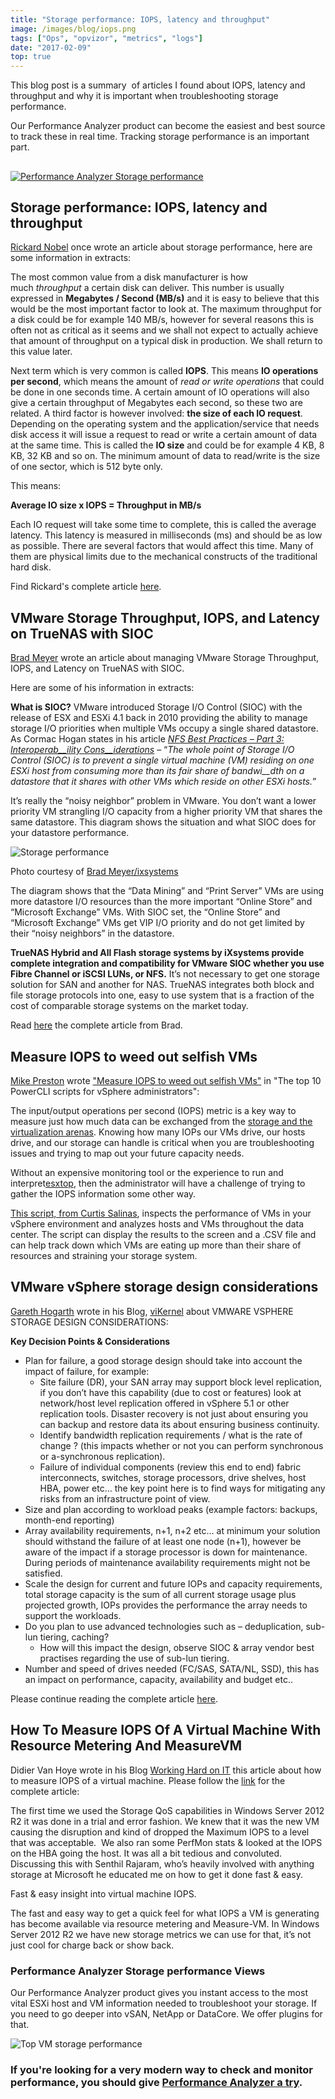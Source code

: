 ```yaml
---
title: "Storage performance: IOPS, latency and throughput"
image: /images/blog/iops.png
tags: ["Ops", "opvizor", "metrics", "logs"]
date: "2017-02-09"
top: true
---
```


This blog post is a summary  of articles I found about IOPS, latency and throughput and why it is important when troubleshooting storage performance.

Our Performance Analyzer product can become the easiest and best source to track these in real time. Tracking storage performance is an important part.

##

[![Performance Analyzer Storage performance](/images/blog/iops.png)](http://try.opvizor.com/perfanalyzer)

## Storage performance: IOPS, latency and throughput

[Rickard Nobel](http://www.linkedin.com/in/rickardnobel) once wrote an article about storage performance, here are some information in extracts:

The most common value from a disk manufacturer is how much _throughput_ a certain disk can deliver. This number is usually expressed in **Megabytes / Second (MB/s)** and it is easy to believe that this would be the most important factor to look at. The maximum throughput for a disk could be for example 140 MB/s, however for several reasons this is often not as critical as it seems and we shall not expect to actually achieve that amount of throughput on a typical disk in production. We shall return to this value later.

Next term which is very common is called **IOPS**. This means **IO operations per second**, which means the amount of _read or write operations_ that could be done in one seconds time. A certain amount of IO operations will also give a certain throughput of Megabytes each second, so these two are related. A third factor is however involved: **the size of each IO request**. Depending on the operating system and the application/service that needs disk access it will issue a request to read or write a certain amount of data at the same time. This is called the **IO size** and could be for example 4 KB, 8 KB, 32 KB and so on. The minimum amount of data to read/write is the size of one sector, which is 512 byte only.

This means:

**Average IO size x IOPS = Throughput in MB/s**

Each IO request will take some time to complete, this is called the average latency. This latency is measured in milliseconds (ms) and should be as low as possible. There are several factors that would affect this time. Many of them are physical limits due to the mechanical constructs of the traditional hard disk.

Find Rickard's complete article [here](http://rickardnobel.se/storage-performance-iops-latency-throughput/).

## VMware Storage Throughput, IOPS, and Latency on TrueNAS with SIOC

[Brad Meyer](https://twitter.com/ixsystems) wrote an article about managing VMware Storage Throughput, IOPS, and Latency on TrueNAS with SIOC.

Here are some of his information in extracts:

**What is SIOC?** VMware introduced Storage I/O Control (SIOC) with the release of ESX and ESXi 4.1 back in 2010 providing the ability to manage storage I/O priorities when multiple VMs occupy a single shared datastore. As Cormac Hogan states in his article [_NF_](http://cormachogan.com/2012/12/12/nfs-best-practices-part-3-interoperability-considerations/)[_S Best Practices – Part 3:_ _Interoperab__ility Con_](http://cormachogan.com/2012/12/12/nfs-best-practices-part-3-interoperability-considerations/)[_s__iderations_](http://cormachogan.com/2012/12/12/nfs-best-practices-part-3-interoperability-considerations/) – “_The whole point of Storage I/O Control (SIOC) is to prevent a single virtual machine (VM) residing on one ESXi host from consuming more than its fair share of bandwi__dth on a datastore that it shares with other VMs which reside on other ESXi hosts._”

It’s really the “noisy neighbor” problem in VMware. You don’t want a lower priority VM strangling I/O capacity from a higher priority VM that shares the same datastore. This diagram shows the situation and what SIOC does for your datastore performance.

![Storage performance](/images/blog/blog1-1.jpg)

Photo courtesy of [Brad Meyer/ixsystems](https://www.ixsystems.com/blog/managing-vmware-sioc-truenas/)

The diagram shows that the “Data Mining” and “Print Server” VMs are using more datastore I/O resources than the more important “Online Store” and “Microsoft Exchange” VMs. With SIOC set, the “Online Store” and “Microsoft Exchange” VMs get VIP I/O priority and do not get limited by their “noisy neighbors” in the datastore.

**TrueNAS Hybrid and All Flash storage systems by iXsystems provide complete integration and compatibility for VMware SIOC whether you use Fibre Channel or iSCSI LUNs, or NFS.** It’s not necessary to get one storage solution for SAN and another for NAS. TrueNAS integrates both block and file storage protocols into one, easy to use system that is a fraction of the cost of comparable storage systems on the market today.

Read [here](https://www.ixsystems.com/blog/managing-vmware-sioc-truenas/) the complete article from Brad.

## Measure IOPS to weed out selfish VMs

[Mike Preston](http://twitter.com/mwpreston) wrote ["Measure IOPS to weed out selfish VMs"](http://searchvmware.techtarget.com/photostory/4500242982/The-top-10-PowerCLI-scripts-for-vSphere-administrators/11/Measure-IOPS-to-weed-out-selfish-VMs) in "The top 10 PowerCLI scripts for vSphere administrators":

The input/output operations per second (IOPS) metric is a key way to measure just how much data can be exchanged from the [storage and the virtualization arenas](http://searchvirtualstorage.techtarget.com/feature/10-ways-to-improve-virtual-server-storage). Knowing how many IOPs our VMs drive, our hosts drive, and our storage can handle is critical when you are troubleshooting issues and trying to map out your future capacity needs.

Without an expensive monitoring tool or the experience to run and interpret[esxtop](http://searchvmware.techtarget.com/definition/esxtop), then the administrator will have a challenge of trying to gather the IOPS information some other way.

[This script, from Curtis Salinas](https://communities.vmware.com/docs/DOC-13523), inspects the performance of VMs in your vSphere environment and analyzes hosts and VMs throughout the data center. The script can display the results to the screen and a .CSV file and can help track down which VMs are eating up more than their share of resources and straining your storage system.

## VMware vSphere storage design considerations

[Gareth Hogarth](http://www.twitter.com/viGareth) wrote in his Blog, [viKernel](https://vikernel.wordpress.com/about/) about VMWARE VSPHERE STORAGE DESIGN CONSIDERATIONS:

**Key Decision Points & Considerations**

- Plan for failure, a good storage design should take into account the impact of failure, for example:
    - Site failure (DR), your SAN array may support block level replication, if you don’t have this capability (due to cost or features) look at network/host level replication offered in vSphere 5.1 or other replication tools. Disaster recovery is not just about ensuring you can backup and restore data its about ensuring business continuity.
    - Identify bandwidth replication requirements / what is the rate of change ? (this impacts whether or not you can perform synchronous or a-synchronous replication).
    - Failure of individual components (review this end to end) fabric interconnects, switches, storage processors, drive shelves, host HBA, power etc… the key point here is to find ways for mitigating any risks from an infrastructure point of view.
- Size and plan according to workload peaks (example factors: backups, month-end reporting)
- Array availability requirements, n+1, n+2 etc… at minimum your solution should withstand the failure of at least one node (n+1), however be aware of the impact if a storage processor is down for maintenance. During periods of maintenance availability requirements might not be satisfied.
- Scale the design for current and future IOPs and capacity requirements, total storage capacity is the sum of all current storage usage plus projected growth, IOPs provides the performance the array needs to support the workloads.
- Do you plan to use advanced technologies such as – deduplication, sub-lun tiering, caching?
    - How will this impact the design, observe SIOC & array vendor best practises regarding the use of sub-lun tiering.
- Number and speed of drives needed (FC/SAS, SATA/NL, SSD), this has an impact on performance, capacity, availability and budget etc..

Please continue reading the complete article [here](https://vikernel.wordpress.com/tag/vmware-calculate-iops/).

## How To Measure IOPS Of A Virtual Machine With Resource Metering And MeasureVM

Didier Van Hoye wrote in his Blog [Working Hard on IT](https://blog.workinghardinit.work/) this article about how to measure IOPS of a virtual machine. Please follow the [link](https://blog.workinghardinit.work/2014/01/08/how-to-measure-iops-of-a-virtual-machine-with-resource-metering-and-measurevm/) for the complete article:

The first time we used the Storage QoS capabilities in Windows Server 2012 R2 it was done in a trial and error fashion. We knew that it was the new VM causing the disruption and kind of dropped the Maximum IOPS to a level that was acceptable.  We also ran some PerfMon stats & looked at the IOPS on the HBA going the host. It was all a bit tedious and convoluted.  Discussing this with Senthil Rajaram, who’s heavily involved with anything storage at Microsoft he educated me on how to get it done fast & easy.

Fast & easy insight into virtual machine IOPS.

The fast and easy way to get a quick feel for what IOPS a VM is generating has become available via resource metering and Measure-VM. In Windows Server 2012 R2 we have new storage metrics we can use for that, it’s not just cool for charge back or show back.

### Performance Analyzer Storage performance Views

Our Performance Analyzer product gives you instant access to the most vital ESXi host and VM information needed to troubleshoot your storage. If you need to go deeper into vSAN, NetApp or DataCore. We offer plugins for that.

![Top VM storage performance](/images/blog/topiops.png)

### If you're looking for a very modern way to check and monitor performance, you should give [Performance Analyzer a try](http://try.opvizor.com/opvizor-perfanalyzer-product-page/).

